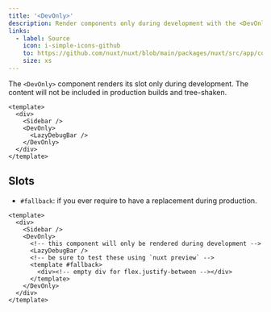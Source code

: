 ```yaml
---
title: '<DevOnly>'
description: Render components only during development with the <DevOnly> component.
links:
  - label: Source
    icon: i-simple-icons-github
    to: https://github.com/nuxt/nuxt/blob/main/packages/nuxt/src/app/components/dev-only.ts
    size: xs
---
```


The `<DevOnly>` component renders its slot only during development. The content will not be included in production builds and tree-shaken.

```vue
<template>
  <div>
    <Sidebar />
    <DevOnly>
      <LazyDebugBar />
    </DevOnly>
  </div>
</template>
```

## Slots

- `#fallback`: if you ever require to have a replacement during production.

```vue
<template>
  <div>
    <Sidebar />
    <DevOnly>
      <!-- this component will only be rendered during development -->
      <LazyDebugBar />
      <!-- be sure to test these using `nuxt preview` -->
      <template #fallback>
        <div><!-- empty div for flex.justify-between --></div>
      </template>
    </DevOnly>
  </div>
</template>
```
